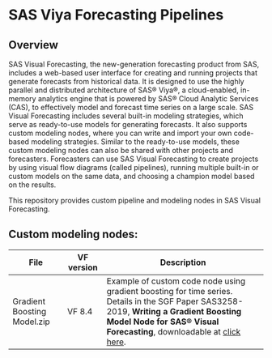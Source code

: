 SAS Viya Forecasting Pipelines
=============================

## Overview
SAS Visual Forecasting, the new-generation forecasting product from SAS, includes a web-based user interface for creating and running projects that generate forecasts from historical data. It is designed to use the highly parallel and distributed architecture of SAS® Viya®, a cloud-enabled, in-memory analytics engine that is powered by SAS® Cloud Analytic Services (CAS), to effectively model and forecast time series on a large scale. SAS Visual Forecasting includes several built-in modeling strategies, which serve as ready-to-use models for generating forecasts. It also supports custom modeling nodes, where you can write and import your own code-based modeling strategies. Similar to the ready-to-use models, these custom modeling nodes can also be shared with other projects and forecasters. Forecasters can use SAS Visual Forecasting to create projects by using visual flow diagrams (called pipelines), running multiple built-in or custom models on the same data, and choosing a champion model based on the results. 

This repository provides custom pipeline and modeling nodes in SAS Visual Forecasting.

## Custom modeling nodes:
| File  | VF version | Description |
| ------------- | ------------- | ------------- |
| Gradient Boosting Model.zip  | VF 8.4  | Example of custom code node using gradient boosting for time series. Details in the SGF Paper SAS3258-2019, **Writing a Gradient Boosting Model Node for SAS® Visual Forecasting**, downloadable at [click here](https://www.sas.com/content/dam/SAS/support/en/sas-global-forum-proceedings/2019/3258-2019.pdf).|